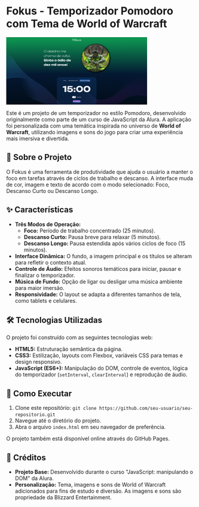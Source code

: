# Fokus - Temporizador Pomodoro com Tema de World of Warcraft

<img height="180em" src="./imagens/screenshot.png" align="center">


Este é um projeto de um temporizador no estilo Pomodoro, desenvolvido originalmente como parte de um curso de JavaScript da Alura. A aplicação foi personalizada com uma temática inspirada no universo de **World of Warcraft**, utilizando imagens e sons do jogo para criar uma experiência mais imersiva e divertida.

## 🚀 Sobre o Projeto

O Fokus é uma ferramenta de produtividade que ajuda o usuário a manter o foco em tarefas através de ciclos de trabalho e descanso. A interface muda de cor, imagem e texto de acordo com o modo selecionado: Foco, Descanso Curto ou Descanso Longo.

## ✨ Características

- **Três Modos de Operação:**
  - **Foco:** Período de trabalho concentrado (25 minutos).
  - **Descanso Curto:** Pausa breve para relaxar (5 minutos).
  - **Descanso Longo:** Pausa estendida após vários ciclos de foco (15 minutos).
- **Interface Dinâmica:** O fundo, a imagem principal e os títulos se alteram para refletir o contexto atual.
- **Controle de Áudio:** Efeitos sonoros temáticos para iniciar, pausar e finalizar o temporizador.
- **Música de Fundo:** Opção de ligar ou desligar uma música ambiente para maior imersão.
- **Responsividade:** O layout se adapta a diferentes tamanhos de tela, como tablets e celulares.

## 🛠️ Tecnologias Utilizadas

O projeto foi construído com as seguintes tecnologias web:

- **HTML5:** Estruturação semântica da página.
- **CSS3:** Estilização, layouts com Flexbox, variáveis CSS para temas e design responsivo.
- **JavaScript (ES6+):** Manipulação do DOM, controle de eventos, lógica do temporizador (`setInterval`, `clearInterval`) e reprodução de áudio.

## 📂 Como Executar

1.  Clone este repositório: `git clone https://github.com/seu-usuario/seu-repositorio.git`
2.  Navegue até o diretório do projeto.
3.  Abra o arquivo `index.html` em seu navegador de preferência.

O projeto também está disponível online através do GitHub Pages.

## 📜 Créditos

- **Projeto Base:** Desenvolvido durante o curso "JavaScript: manipulando o DOM" da Alura.
- **Personalização:** Tema, imagens e sons de World of Warcraft adicionados para fins de estudo e diversão. As imagens e sons são propriedade da Blizzard Entertainment.